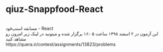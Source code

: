 # qiuz-Snappfood-React
<br/>
مسابقه اسنپ‌فود - React 
<br/>
این آزمون در ۲ اسفند ۱۳۹۸ ساعت ۱۶:۰۵ برگزار شده و میتونید در لینک زیر امزون رو مشاهد کنید 
<br/>
https://quera.ir/contest/assignments/13823/problems
